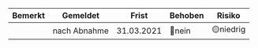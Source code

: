 |Bemerkt|Gemeldet|Frist|Behoben|Risiko|
|---|---|---|---|---|
||nach Abnahme|31.03.2021|🔴nein|🟡niedrig|
